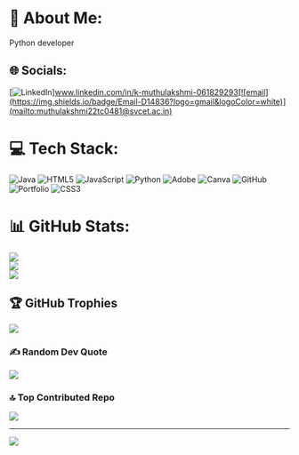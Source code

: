 # 💫 About Me:
Python developer


## 🌐 Socials:
[![LinkedIn](https://img.shields.io/badge/LinkedIn-%230077B5.svg?logo=linkedin&logoColor=white)]www.linkedin.com/in/k-muthulakshmi-061829293[![email](https://img.shields.io/badge/Email-D14836?logo=gmail&logoColor=white)](mailto:muthulakshmi22tc0481@svcet.ac.in) 

# 💻 Tech Stack:
![Java](https://img.shields.io/badge/java-%23ED8B00.svg?style=flat&logo=openjdk&logoColor=white) ![HTML5](https://img.shields.io/badge/html5-%23E34F26.svg?style=flat&logo=html5&logoColor=white) ![JavaScript](https://img.shields.io/badge/javascript-%23323330.svg?style=flat&logo=javascript&logoColor=%23F7DF1E) ![Python](https://img.shields.io/badge/python-3670A0?style=flat&logo=python&logoColor=ffdd54) ![Adobe](https://img.shields.io/badge/adobe-%23FF0000.svg?style=flat&logo=adobe&logoColor=white) ![Canva](https://img.shields.io/badge/Canva-%2300C4CC.svg?style=flat&logo=Canva&logoColor=white) ![GitHub](https://img.shields.io/badge/github-%23121011.svg?style=flat&logo=github&logoColor=white) ![Portfolio](https://img.shields.io/badge/Portfolio-%23000000.svg?style=flat&logo=firefox&logoColor=#FF7139) ![CSS3](https://img.shields.io/badge/css3-%231572B6.svg?style=flat&logo=css3&logoColor=white)
# 📊 GitHub Stats:
![](https://github-readme-stats.vercel.app/api?username=muthulakshmi04022005&theme=calm_pink&hide_border=false&include_all_commits=true&count_private=false)<br/>
![](https://nirzak-streak-stats.vercel.app/?user=muthulakshmi04022005&theme=calm_pink&hide_border=false)<br/>
![](https://github-readme-stats.vercel.app/api/top-langs/?username=muthulakshmi04022005&theme=calm_pink&hide_border=false&include_all_commits=true&count_private=false&layout=compact)

## 🏆 GitHub Trophies
![](https://github-profile-trophy.vercel.app/?username=muthulakshmi04022005&theme=shadow_blue&no-frame=false&no-bg=false&margin-w=4)

### ✍️ Random Dev Quote
![](https://quotes-github-readme.vercel.app/api?type=horizontal&theme=gruvbox)

### 🔝 Top Contributed Repo
![](https://github-contributor-stats.vercel.app/api?username=muthulakshmi04022005&limit=5&theme=radical&combine_all_yearly_contributions=true)

---
[![](https://visitcount.itsvg.in/api?id=muthulakshmi04022005&icon=0&color=0)](https://visitcount.itsvg.in)

<!-- Proudly created with GPRM ( https://gprm.itsvg.in ) -->
